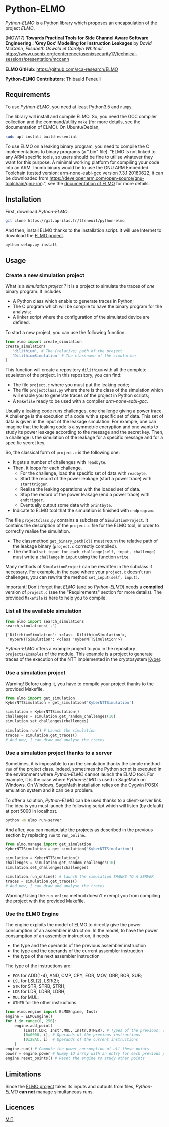 # Python-ELMO

_Python-ELMO_ is a Python library which proposes an encapsulation of the project _ELMO_.

[MOW17] **Towards Practical Tools for Side
Channel Aware Software Engineering : ’Grey Box’ Modelling for Instruction Leakages**
by _David McCann, Elisabeth Oswald et Carolyn Whitnall_.
https://www.usenix.org/conference/usenixsecurity17/technical-sessions/presentation/mccann

**ELMO GitHub**: https://github.com/sca-research/ELMO

**Python-ELMO Contributors**: Thibauld Feneuil

## Requirements

To use _Python-ELMO_, you need at least Python3.5 and ```numpy```.

The library will install and compile ELMO. So, you need the GCC compiler collection and the command/utility ```make``` (for more details, see the documentation of ELMO). On Ubuntu/Debian,

```bash
sudo apt install build-essential
```

To use ELMO on a leaking binary program, you need to compile the C implementations to binary programs (a ".bin" file). "ELMO is not linked to any ARM specific tools, so users should be fine to utilise whatever they want for this purpose. A minimal working platform for compiling your code into an ARM Thumb binary would be to use the GNU ARM Embedded Toolchain (tested version: arm-none-eabi-gcc version 7.3.1 20180622, it can be downloaded from https://developer.arm.com/open-source/gnu-toolchain/gnu-rm).", see the [documentation of ELMO](https://github.com/sca-research/ELMO) for more details.

## Installation

First, download _Python-ELMO_.

```bash
git clone https://git.aprilas.fr/tfeneuil/python-elmo
```

And then, install ELMO thanks to the installation script. It will use Internet to download the [ELMO project](https://github.com/sca-research/ELMO).

```bash
python setup.py install
```

## Usage

### Create a new simulation project

What is a _simulation project_ ? It is a project to simulate the traces of _one_ binary program. It includes
 - A Python class which enable to generate traces in Python;
 - The C program which will be compile to have the binary program for the analysis;
 - A linker script where the configuration of the simulated device are defined.

To start a new project, you can use the following function.

```python
from elmo import create_simulation
create_simulation(
   'dilithium', # The (relative) path of the project
   'DilithiumSimulation' # The classname of the simulation
)
```

This function will create a repository ```dilithium``` with all the complete squeleton of the project. In this repository, you can find:
 - The file ```project.c``` where you must put the leaking code;
 - The file ```projectclass.py``` where there is the class of the simulation which will enable you to generate traces of the project in Python scripts;
 - A ```Makefile``` ready to be used with a compiler _arm-none-eabi-gcc_.
 
Usually a leaking code runs challenges, one challenge giving a power trace. A challenge is the execution of a code with a specific set of data. This set of data is given in the input of the leakage simulation. For example, one can imagine that the leaking code is a symmetric encryption and one wants to study its power leakage according to the message and the secret key. Then, a challenge is the simulation of the leakage for a specific message and for a specific secret key.

So, the classical form of ```project.c``` is the following one:
 - It gets a number of challenges with ```readbyte```.
 - Then, it loops for each challenge.
   - For the challenge, load the specific set of data with ```readbyte```.
   - Start the record of the power leakage (start a power trace) with ```starttrigger```.
   - Realise the leaking operations with the loaded set of data.
   - Stop the record of the power leakage (end a power trace) with ```endtrigger```.
   - Eventually output some data with ```printbyte```.
 - Indicate to ELMO tool that the simulation is finished with ```endprogram```.
 
The file ```projectclass.py``` contains a subclass of ```SimulationProject```. It contains the description of the ```project.c``` file for the ELMO tool, in order to correctly realise the simulation.
 - The classmethod ```get_binary_path(cl)``` must return the relative path of the leakage binary (```project.c``` correctly compiled).
 - The method ```set_input_for_each_challenge(self, input, challenge)``` must write a ```challenge``` in ```input``` using the function ```write```.

Many methods of ```SimulationProject``` can be rewritten in the subclass if necessary. For example, in the case where your ```project.c``` doesn't run challenges, you can rewrite the method ```set_input(self, input)```.

Important! Don't forget that _ELMO_ (and so _Python-ELMO_) needs a **compiled** version of ```project.c``` (see the "Requirements" section for more details). The provided ```Makefile``` is here to help you to compile.

### List all the available simulation

```python
from elmo import search_simulations
search_simulations('.')
```

```text
{'DilithiumSimulation': <class 'DilithiumSimulation'>,
 'KyberNTTSimulation': <class 'KyberNTTSimulation'>}
```

_Python-ELMO_ offers a example project to you in the repository ```projects/Examples``` of the module. This example is a project to generate traces of the execution of the NTT implemented in the cryptosystem [Kyber](https://pq-crystals.org/kyber/).

### Use a simulation project

Warning! Before using it, you have to compile your project thanks to the provided Makefile.

```python
from elmo import get_simulation
KyberNTTSimulation = get_simulation('KyberNTTSimulation')

simulation = KyberNTTSimulation()
challenges = simulation.get_random_challenges(10)
simulation.set_challenges(challenges)

simulation.run() # Launch the simulation
traces = simulation.get_traces()
# And now, I can draw and analyse the traces
```

### Use a simulation project thanks to a server

Sometimes, it is impossible to run the simulation thanks the simple method ```run``` of the project class. Indeed, sometimes the Python script is executed in the environment where _Python-ELMO_ cannot launch the ELMO tool. For example, it is the case where _Python-ELMO_ is used in SageMath on Windows. On Windows, SageMath installation relies on the Cygwin POSIX emulation system and it can be a problem.

To offer a solution, _Python-ELMO_ can be used thanks to a client-server link. The idea is you must launch the following script which will listen (by default) at port 5000 in localhost.

```bash
python -m elmo run-server
```

And after, you can manipulate the projects as described in the previous section by replacing ```run``` to ```run_online```.

```python
from elmo.manage import get_simulation
KyberNTTSimulation = get_simulation('KyberNTTSimulation')

simulation = KyberNTTSimulation()
challenges = simulation.get_random_challenges(10)
simulation.set_challenges(challenges)

simulation.run_online() # Launch the simulation THANKS TO A SERVER
traces = simulation.get_traces()
# And now, I can draw and analyse the traces
```

Warning! Using the ```run_online``` method doesn't exempt you from compiling the project with the provided Makefile.

### Use the ELMO Engine

The engine exploits the model of ELMO to directly give the power consumption of an assembler instruction. In the model, to have the power consumption of an assembler instruction, it needs
 - the type and the operands of the previous assembler instruction
 - the type and the operands of the current assembler instruction
 - the type of the next assembler instruction

The type of the instructions are:
 - ```EOR``` for ADD(1-4), AND, CMP, CPY, EOR, MOV, ORR, ROR, SUB;
 - ```LSL``` for LSL(2), LSR(2);
 - ```STR``` for STR, STRB, STRH;
 - ```LDR``` for LDR, LDRB, LDRH;
 - ```MUL``` for MUL;
 - ```OTHER``` for the other instructions.

```python
from elmo.engine import ELMOEngine, Instr
engine = ELMOEngine()
for i in range(0, 256):
    engine.add_point(
        (Instr.LDR, Instr.MUL, Instr.OTHER), # Types of the previous, current and next instructions
        (0x0000, i), # Operands of the previous instructions
        (0x2BAC, i)  # Operands of the current instructions
    )
engine.run() # Compute the power consumption of all these points
power = engine.power # Numpy 1D array with an entry for each previous point
engine.reset_points() # Reset the engine to study other points
```

## Limitations

Since the [ELMO project](https://github.com/sca-research/ELMO) takes its inputs and outputs from files, _Python-ELMO_ **can not** manage simultaneous runs.

## Licences

[MIT](LICENCE.txt)
